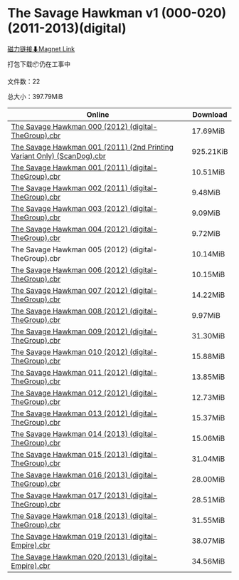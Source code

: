 # The Savage Hawkman v1 (000-020)(2011-2013)(digital)

[磁力链接⬇Magnet Link](magnet:?xt=urn:btih:dd29bdc2580bcc91555d5ecb1882694732f89ed6&dn=The%20Savage%20Hawkman%20v1%20%28000-020%29%282011-2013%29%28digital%29)

打包下载📦仍在工事中

文件数：22

总大小：397.79MiB

Online | Download
--- | ---
[The Savage Hawkman 000 (2012) (digital-TheGroup).cbr](https://github.com/alicewish/markdown/blob/master/comic/Savage-Hawkman-000-2012-digital-TheGroup-cbr.md) | 17.69MiB
[The Savage Hawkman 001 (2011) (2nd Printing Variant Only) (ScanDog).cbr](https://github.com/alicewish/markdown/blob/master/comic/Savage-Hawkman-001-2011-2nd-Printing-Variant-Only-ScanDog-cbr.md) | 925.21KiB
[The Savage Hawkman 001 (2011) (digital-TheGroup).cbr](https://github.com/alicewish/markdown/blob/master/comic/Savage-Hawkman-001-2011-digital-TheGroup-cbr.md) | 10.51MiB
[The Savage Hawkman 002 (2011) (digital-TheGroup).cbr](https://github.com/alicewish/markdown/blob/master/comic/Savage-Hawkman-002-2011-digital-TheGroup-cbr.md) | 9.48MiB
[The Savage Hawkman 003 (2012) (digital-TheGroup).cbr](https://github.com/alicewish/markdown/blob/master/comic/Savage-Hawkman-003-2012-digital-TheGroup-cbr.md) | 9.09MiB
[The Savage Hawkman 004 (2012) (digital-TheGroup).cbr](https://github.com/alicewish/markdown/blob/master/comic/Savage-Hawkman-004-2012-digital-TheGroup-cbr.md) | 9.72MiB
The Savage Hawkman 005 (2012) (digital-TheGroup).cbr | 10.14MiB
[The Savage Hawkman 006 (2012) (digital-TheGroup).cbr](https://github.com/alicewish/markdown/blob/master/comic/Savage-Hawkman-006-2012-digital-TheGroup-cbr.md) | 10.15MiB
[The Savage Hawkman 007 (2012) (digital-TheGroup).cbr](https://github.com/alicewish/markdown/blob/master/comic/Savage-Hawkman-007-2012-digital-TheGroup-cbr.md) | 14.22MiB
[The Savage Hawkman 008 (2012) (digital-TheGroup).cbr](https://github.com/alicewish/markdown/blob/master/comic/Savage-Hawkman-008-2012-digital-TheGroup-cbr.md) | 9.97MiB
[The Savage Hawkman 009 (2012) (digital-TheGroup).cbr](https://github.com/alicewish/markdown/blob/master/comic/Savage-Hawkman-009-2012-digital-TheGroup-cbr.md) | 31.30MiB
[The Savage Hawkman 010 (2012) (digital-TheGroup).cbr](https://github.com/alicewish/markdown/blob/master/comic/Savage-Hawkman-010-2012-digital-TheGroup-cbr.md) | 15.88MiB
[The Savage Hawkman 011 (2012) (digital-TheGroup).cbr](https://github.com/alicewish/markdown/blob/master/comic/Savage-Hawkman-011-2012-digital-TheGroup-cbr.md) | 13.85MiB
[The Savage Hawkman 012 (2012) (digital-TheGroup).cbr](https://github.com/alicewish/markdown/blob/master/comic/Savage-Hawkman-012-2012-digital-TheGroup-cbr.md) | 12.73MiB
[The Savage Hawkman 013 (2012) (digital-TheGroup).cbr](https://github.com/alicewish/markdown/blob/master/comic/Savage-Hawkman-013-2012-digital-TheGroup-cbr.md) | 15.37MiB
[The Savage Hawkman 014 (2013) (digital-TheGroup).cbr](https://github.com/alicewish/markdown/blob/master/comic/Savage-Hawkman-014-2013-digital-TheGroup-cbr.md) | 15.06MiB
[The Savage Hawkman 015 (2013) (digital-TheGroup).cbr](https://github.com/alicewish/markdown/blob/master/comic/Savage-Hawkman-015-2013-digital-TheGroup-cbr.md) | 31.04MiB
[The Savage Hawkman 016 (2013) (digital-TheGroup).cbr](https://github.com/alicewish/markdown/blob/master/comic/Savage-Hawkman-016-2013-digital-TheGroup-cbr.md) | 28.00MiB
[The Savage Hawkman 017 (2013) (digital-TheGroup).cbr](https://github.com/alicewish/markdown/blob/master/comic/Savage-Hawkman-017-2013-digital-TheGroup-cbr.md) | 28.51MiB
[The Savage Hawkman 018 (2013) (digital-TheGroup).cbr](https://github.com/alicewish/markdown/blob/master/comic/Savage-Hawkman-018-2013-digital-TheGroup-cbr.md) | 31.55MiB
[The Savage Hawkman 019 (2013) (digital-Empire).cbr](https://github.com/alicewish/markdown/blob/master/comic/Savage-Hawkman-019-2013-digital-Empire-cbr.md) | 38.07MiB
[The Savage Hawkman 020 (2013) (digital-Empire).cbr](https://github.com/alicewish/markdown/blob/master/comic/Savage-Hawkman-020-2013-digital-Empire-cbr.md) | 34.56MiB